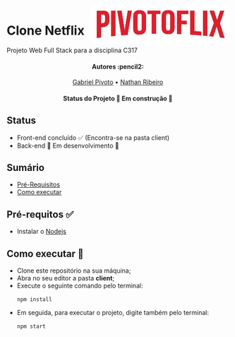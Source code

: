 <img align="right" src="https://raw.githubusercontent.com/GabrielPivoto/clone-netflix/master/client/images/f3c25af9edd7c1069c967dd565f75ec6.png">

# Clone Netflix
Projeto Web Full Stack para a disciplina C317 



<h4 align="center"> 
	Autores :pencil2:
</h4>

<p align="center">
 <a href="https://github.com/GabrielPivoto">Gabriel Pivoto</a> •
 <a href="https://github.com/NathanRibeiroC">Nathan Ribeiro</a> 
</p>

<h4 align="center"> 
	Status do Projeto 🚧 Em construção 🚧
</h4>

## Status 
* Front-end concluído :white_check_mark: (Encontra-se na pasta client)
* Back-end 🚧 Em desenvolvimento 🚧

## Sumário
* [Pré-Requisitos](#Pré-requisitos)
* [Como executar](#Como-executar)

## Pré-requitos :white_check_mark: <a name="Pré-requisitos"></a>
* Instalar o [Nodejs](https://nodejs.org/en/)

## Como executar :rocket: <a name="Como-executar"></a>
* Clone este repositório na sua máquina;
* Abra no seu editor a pasta **client**;
* Execute o seguinte comando pelo terminal:
	```
	npm install
	```
* Em seguida, para executar o projeto, digite também pelo terminal:
	```
	npm start
	```